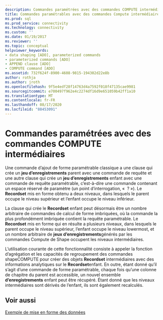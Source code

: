 ```yaml
---
description: Commandes paramétrées avec des commandes COMPUTE intermédiaires
title: Commandes paramétrables avec des commandes Compute intermédiaires | Microsoft Docs
ms.prod: sql
ms.prod_service: connectivity
ms.technology: connectivity
ms.custom: ''
ms.date: 01/19/2017
ms.reviewer: ''
ms.topic: conceptual
helpviewer_keywords:
- data shaping [ADO], parameterized commands
- parameterized commands [ADO]
- APPEND clause [ADO]
- COMPUTE command [ADO]
ms.assetid: 732f624f-8900-4608-9815-194302d22e8b
author: rothja
ms.author: jroth
ms.openlocfilehash: 9f5e4edf28f14763d4a7592f018f47135cae9981
ms.sourcegitcommit: e700497f962e4c2274df16d9e651059b42ff1a10
ms.translationtype: MT
ms.contentlocale: fr-FR
ms.lasthandoff: 08/17/2020
ms.locfileid: "88453091"
---
```

# <a name="parameterized-commands-with-intervening-compute-commands"></a>Commandes paramétrées avec des commandes COMPUTE intermédiaires
Une commande d’ajout de forme paramétrable classique a une clause qui crée un **jeu d’enregistrements** parent avec une commande de requête et une autre clause qui crée un **jeu d’enregistrements** enfant avec une commande de requête paramétrable, c’est-à-dire une commande contenant un espace réservé de paramètre (un point d’interrogation, «  ? »). Le **Recordset** mis en forme obtenu a deux niveaux, dans lesquels le parent occupe le niveau supérieur et l’enfant occupe le niveau inférieur.  
  
 La clause qui crée le **Recordset** enfant peut désormais être un nombre arbitraire de commandes de calcul de forme imbriquées, où la commande la plus profondément imbriquée contient la requête paramétrable. Le **Recordset** mis en forme qui en résulte a plusieurs niveaux, dans lesquels le parent occupe le niveau supérieur, l’enfant occupe le niveau lowermost, et un nombre arbitraire de **jeux d’enregistrements**générés par les commandes Compute de Shape occupent les niveaux intermédiaires.  
  
 L’utilisation courante de cette fonctionnalité consiste à appeler la fonction d’agrégation et les capacités de regroupement des commandes shapeCOMPUTE pour créer des objets **Recordset** intermédiaires avec des informations analytiques sur le **Recordset**enfant. En outre, étant donné qu’il s’agit d’une commande de forme paramétrable, chaque fois qu’une colonne de chapitre du parent est accessible, un nouvel ensemble **d’enregistrements** enfant peut être récupéré. Étant donné que les niveaux intermédiaires sont dérivés de l’enfant, ils sont également recalculés.  
  
## <a name="see-also"></a>Voir aussi  
 [Exemple de mise en forme des données](../../../ado/guide/data/data-shaping-example.md)
